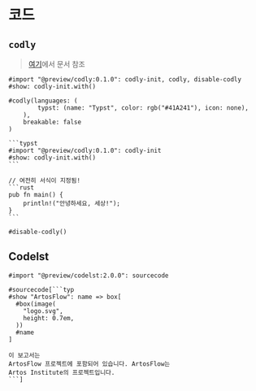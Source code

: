 # 코드

## `codly`

> [여기](https://github.com/Dherse/codly)에서 문서 참조

``````typ
#import "@preview/codly:0.1.0": codly-init, codly, disable-codly
#show: codly-init.with()

#codly(languages: (
        typst: (name: "Typst", color: rgb("#41A241"), icon: none),
    ),
    breakable: false
)

```typst
#import "@preview/codly:0.1.0": codly-init
#show: codly-init.with()
```

// 여전히 서식이 지정됨!
```rust
pub fn main() {
    println!("안녕하세요, 세상!");
}
```

#disable-codly()
``````

## Codelst

``````typ
#import "@preview/codelst:2.0.0": sourcecode

#sourcecode[```typ
#show "ArtosFlow": name => box[
  #box(image(
    "logo.svg",
    height: 0.7em,
  ))
  #name
]

이 보고서는
ArtosFlow 프로젝트에 포함되어 있습니다. ArtosFlow는
Artos Institute의 프로젝트입니다.
```]
``````